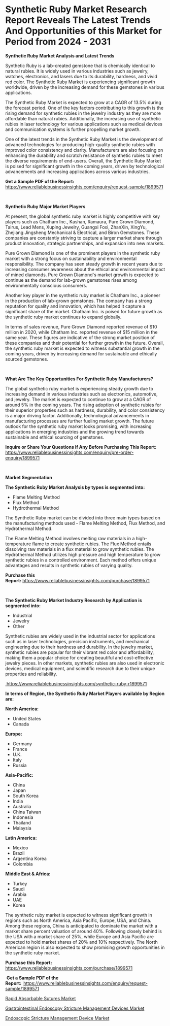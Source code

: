 <p><h1>Synthetic Ruby Market Research Report Reveals The Latest Trends And Opportunities of this Market for Period from 2024 - 2031</h1></p><p><strong>Synthetic Ruby Market Analysis and Latest Trends</strong></p>
<p><p>Synthetic Ruby is a lab-created gemstone that is chemically identical to natural rubies. It is widely used in various industries such as jewelry, watches, electronics, and lasers due to its durability, hardness, and vivid red color. The Synthetic Ruby Market is experiencing significant growth worldwide, driven by the increasing demand for these gemstones in various applications.</p><p>The Synthetic Ruby Market is expected to grow at a CAGR of 13.5% during the forecast period. One of the key factors contributing to this growth is the rising demand for synthetic rubies in the jewelry industry as they are more affordable than natural rubies. Additionally, the increasing use of synthetic rubies in laser technology for various applications such as medical devices and communication systems is further propelling market growth.</p><p>One of the latest trends in the Synthetic Ruby Market is the development of advanced technologies for producing high-quality synthetic rubies with improved color consistency and clarity. Manufacturers are also focusing on enhancing the durability and scratch resistance of synthetic rubies to meet the diverse requirements of end-users. Overall, the Synthetic Ruby Market is poised for significant growth in the coming years, driven by technological advancements and increasing applications across various industries.</p></p>
<p><strong>Get a Sample PDF of the Report:&nbsp;</strong> <a href="https://www.reliablebusinessinsights.com/enquiry/request-sample/1899571">https://www.reliablebusinessinsights.com/enquiry/request-sample/1899571</a></p>
<p>&nbsp;</p>
<p><strong>Synthetic Ruby Major Market Players</strong></p>
<p><p>At present, the global synthetic ruby market is highly competitive with key players such as Chatham Inc., Kashan, Ramaura, Pure Grown Diamond, Tairus, Lead Mens, Xuping Jewelry, Guangxi Foxi, ZhanXin, XingYu, Zhejiang Jingsheng Mechanical & Electrical, and Biron Gemstones. These companies are constantly striving to capture a larger market share through product innovation, strategic partnerships, and expansion into new markets.</p><p>Pure Grown Diamond is one of the prominent players in the synthetic ruby market with a strong focus on sustainability and environmental responsibility. The company has seen steady growth in recent years due to increasing consumer awareness about the ethical and environmental impact of mined diamonds. Pure Grown Diamond's market growth is expected to continue as the demand for lab-grown gemstones rises among environmentally conscious consumers.</p><p>Another key player in the synthetic ruby market is Chatham Inc., a pioneer in the production of lab-grown gemstones. The company has a strong reputation for quality and innovation, which has helped it capture a significant share of the market. Chatham Inc. is poised for future growth as the synthetic ruby market continues to expand globally.</p><p>In terms of sales revenue, Pure Grown Diamond reported revenue of $10 million in 2020, while Chatham Inc. reported revenue of $15 million in the same year. These figures are indicative of the strong market position of these companies and their potential for further growth in the future. Overall, the synthetic ruby market is expected to witness substantial growth in the coming years, driven by increasing demand for sustainable and ethically sourced gemstones.</p></p>
<p>&nbsp;</p>
<p><strong>What Are The Key Opportunities For Synthetic Ruby Manufacturers?</strong></p>
<p><p>The global synthetic ruby market is experiencing steady growth due to increasing demand in various industries such as electronics, automotive, and jewelry. The market is expected to continue to grow at a CAGR of around 5% in the coming years. The rising adoption of synthetic rubies for their superior properties such as hardness, durability, and color consistency is a major driving factor. Additionally, technological advancements in manufacturing processes are further fueling market growth. The future outlook for the synthetic ruby market looks promising, with increasing applications in emerging industries and the growing trend towards sustainable and ethical sourcing of gemstones.</p></p>
<p><strong>Inquire or Share Your Questions If Any Before Purchasing This Report:</strong> <a href="https://www.reliablebusinessinsights.com/enquiry/pre-order-enquiry/1899571">https://www.reliablebusinessinsights.com/enquiry/pre-order-enquiry/1899571</a></p>
<p>&nbsp;</p>
<p><strong>Market Segmentation</strong></p>
<p><strong>The Synthetic Ruby Market Analysis by types is segmented into:</strong></p>
<p><ul><li>Flame Melting Method</li><li>Flux Method</li><li>Hydrothermal Method</li></ul></p>
<p><p>The Synthetic Ruby market can be divided into three main types based on the manufacturing methods used - Flame Melting Method, Flux Method, and Hydrothermal Method. </p><p>The Flame Melting Method involves melting raw materials in a high-temperature flame to create synthetic rubies. The Flux Method entails dissolving raw materials in a flux material to grow synthetic rubies. The Hydrothermal Method utilizes high pressure and high temperature to grow synthetic rubies in a controlled environment. Each method offers unique advantages and results in synthetic rubies of varying quality.</p></p>
<p><strong>Purchase this Report:&nbsp;</strong><a href="https://www.reliablebusinessinsights.com/purchase/1899571">https://www.reliablebusinessinsights.com/purchase/1899571</a></p>
<p>&nbsp;</p>
<p><strong>The Synthetic Ruby Market Industry Research by Application is segmented into:</strong></p>
<p><ul><li>Industrial</li><li>Jewelry</li><li>Other</li></ul></p>
<p><p>Synthetic rubies are widely used in the industrial sector for applications such as in laser technologies, precision instruments, and mechanical engineering due to their hardness and durability. In the jewelry market, synthetic rubies are popular for their vibrant red color and affordability, making them a popular choice for creating beautiful and cost-effective jewelry pieces. In other markets, synthetic rubies are also used in electronic devices, medical equipment, and scientific research due to their unique properties and reliability.</p></p>
<p><a href="https://www.reliablebusinessinsights.com/synthetic-ruby-r1899571">&nbsp;https://www.reliablebusinessinsights.com/synthetic-ruby-r1899571</a></p>
<p><strong>In terms of Region, the Synthetic Ruby Market Players available by Region are:</strong></p>
<p>
    <p> <strong> North America: </strong>
        <ul>
            <li>United States</li>
            <li>Canada</li>
        </ul>
        </p> 
    <p> <strong> Europe: </strong>
        <ul>
            <li>Germany</li>
            <li>France</li>
            <li>U.K.</li>
            <li>Italy</li>
            <li>Russia</li>
        </ul>
        </p> 
    <p> <strong> Asia-Pacific: </strong>
        <ul>
            <li>China</li>
            <li>Japan</li>
            <li>South Korea</li>
            <li>India</li>
            <li>Australia</li>
            <li>China Taiwan</li>
            <li>Indonesia</li>
            <li>Thailand</li>
            <li>Malaysia</li>
        </ul>
        </p> 
    <p> <strong> Latin America: </strong>
        <ul>
            <li>Mexico</li>
            <li>Brazil</li>
            <li>Argentina Korea</li>
            <li>Colombia</li>
        </ul>
        </p> 
    <p> <strong> Middle East & Africa: </strong>
        <ul>
            <li>Turkey</li>
            <li>Saudi</li>
            <li>Arabia</li>
            <li>UAE</li>
            <li>Korea</li>
        </ul>
    </p>
    </p>
<p><p>The synthetic ruby market is expected to witness significant growth in regions such as North America, Asia Pacific, Europe, USA, and China. Among these regions, China is anticipated to dominate the market with a market share percent valuation of around 40%. Following closely behind is the USA with a market share of 25%, while Europe and Asia Pacific are expected to hold market shares of 20% and 10% respectively. The North American region is also expected to show promising growth opportunities in the synthetic ruby market.</p></p>
<p><strong>Purchase this Report: </strong><a href="https://www.reliablebusinessinsights.com/purchase/1899571">https://www.reliablebusinessinsights.com/purchase/1899571</a></p>
<p>&nbsp;<strong>Get a Sample PDF of the Report:&nbsp;&nbsp;</strong><a href="https://www.reliablebusinessinsights.com/enquiry/request-sample/1899571">https://www.reliablebusinessinsights.com/enquiry/request-sample/1899571</a></p>
<p><strong></strong></p>
<p><p><a href="https://view.publitas.com/reportprime-1/rapid-absorbable-sutures-market-size-share-analysis-growth-trends-forecast-2024-2031/">Rapid Absorbable Sutures Market</a></p><p><a href="https://view.publitas.com/reportprime-1/strategic-insights-into-global-gastrointestinal-endoscopy-stricture-management-devices-market-trends-2024-2031-covered-in-103-pages/">Gastrointestinal Endoscopy Stricture Management Devices Market</a></p><p><a href="https://view.publitas.com/reportprime-1/evaluating-global-endoscopic-stricture-management-device-market-trends-and-growth-opportunities-by-region-type-balloon-dilators-stents-bougie-dilators-and-application-hospitals-clinics-ambulatory-surgical-centers-others/">Endoscopic Stricture Management Device Market</a></p></p>